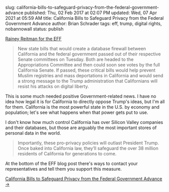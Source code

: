 slug: california-bills-to-safeguard-privacy-from-the-federal-government-advance
published: Thu, 02 Feb 2017 at 02:07 PM
updated: Wed, 07 Apr 2021 at 05:59 AM
title: California Bills to Safeguard Privacy from the Federal Government Advance
author: Brian Schrader
tags: eff, trump, digital rights, nobannowall
status: publish

[Rainey Reitman for the EFF][1]

> New state bills that would create a database firewall between California and the federal government passed out of their respective Senate committees on Tuesday. Both are headed to the Appropriations Committee and then could soon see votes by the full California Senate. If passed, these critical bills would help prevent Muslim registries and mass deportations in California and would send a strong message to the Trump administration that Californians will resist his attacks on digital liberty.

This is some much needed positive Government-related news. I have no idea how legal it is for California to directly oppose Trump's ideas, but I'm all for them. California is the most powerful state in the U.S. by economy and population; let's see what happens when that power gets put to use.

I don't know how much control California has over Silicon Valley companies and their databases, but those are arguably the most important stores of personal data in the world.

> Importantly, these pro-privacy policies will outlast President Trump. Once baked into California law, they’ll safeguard the over 38 million residents of California for generations to come.

At the bottom of the EFF blog post there's ways to contact your representatives and tell them you support this measure.

[California Bills to Safeguard Privacy from the Federal Government Advance &#8594;][1]

[1]: https://www.eff.org/deeplinks/2017/02/california-bills-safeguard-privacy-federal-government-pass-committee
